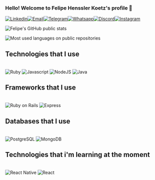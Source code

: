 ### Hello! Welcome to Felipe Henssler Koetz's profile 👋


[![Linkedin](https://img.shields.io/badge/LinkedIn-0077B5?style=for-the-badge&logo=linkedin&logoColor=white)](https://www.linkedin.com/in/felipekoetz/)[![Email](https://img.shields.io/badge/Gmail-D14836?style=for-the-badge&logo=gmail&logoColor=white)]()[![Telegram](https://img.shields.io/badge/Telegram-2CA5E0?style=for-the-badge&logo=telegram&logoColor=white)]()[![Whatsapp](https://img.shields.io/badge/WhatsApp-25D366?style=for-the-badge&logo=whatsapp&logoColor=white)]()[![Discord](https://img.shields.io/badge/Discord-7289DA?style=for-the-badge&logo=discord&logoColor=white)]()[![Instagram](https://img.shields.io/badge/Instagram-E4405F?style=for-the-badge&logo=instagram&logoColor=white)]()


![Felipe's GitHub public stats](https://github-readme-stats.vercel.app/api?username=FelipeHensslerKoetz&show_icons=true&theme=tokyonight)

![Most used languages on public repositories](https://github-readme-stats.vercel.app/api/top-langs/?username=FelipeHensslerKoetz&theme=tokyonight)

## Technologies that I use

<div style="display: inline_block"><br/>
    <img alt="Ruby" align="center" src="https://img.shields.io/badge/Ruby-CC342D?style=for-the-badge&logo=ruby&logoColor=white" />
    <img alt="Javascript" align="center" src="https://img.shields.io/badge/JavaScript-F7DF1E?style=for-the-badge&logo=javascript&logoColor=black" />
    <img alt="NodeJS" align="center" src="https://img.shields.io/badge/Node.js-43853D?style=for-the-badge&logo=node.js&logoColor=white" />
    <img alt="Java" align="center" src="https://img.shields.io/badge/Java-ED8B00?style=for-the-badge&logo=java&logoColor=white" />
</div>

## Frameworks that I use
<div style="display: inline_block"><br/>

<img alt="Ruby on Rails" align="center" src="https://img.shields.io/badge/Ruby_on_Rails-CC0000?style=for-the-badge&logo=ruby-on-rails&logoColor=white" />

<img alt="Express" align="center" src="https://img.shields.io/badge/Express.js-404D59?style=for-the-badge" />

</div>

## Databases that I use
<div style="display: inline_block"><br/>
    <img alt="PostgreSQL" align="center" src="https://img.shields.io/badge/PostgreSQL-316192?style=for-the-badge&logo=postgresql&logoColor=white" />
    <img alt="MongoDB" align="center" src="https://img.shields.io/badge/MongoDB-4EA94B?style=for-the-badge&logo=mongodb&logoColor=white" />
</div>

## Technologies that i'm learning at the moment

<div style="display: inline_block"><br/>
    <img alt="React Native" align="center" src="https://img.shields.io/badge/React_Native-20232A?style=for-the-badge&logo=react&logoColor=61DAFB" />
    <img alt="React" align="center" src="https://img.shields.io/badge/React-20232A?style=for-the-badge&logo=react&logoColor=61DAFB" />
</div>




